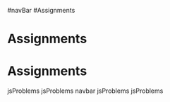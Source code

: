 #navBar
#Assignments
# Assignments
# Assignments
jsProblems
jsProblems
navbar
jsProblems
jsProblems
